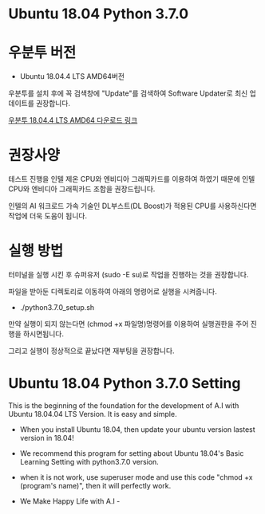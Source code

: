 # Ubuntu 18.04 Python 3.7.0
# 우분투 버전
- Ubuntu 18.04.4 LTS AMD64버전

우분투를 설치 후에 꼭 검색창에 "Update"를 검색하여 Software Updater로 최신 업데이트를 권장합니다.

[우분투 18.04.4 LTS AMD64 다운로드 링크](http://releases.ubuntu.com/18.04.4/?_ga=2.230811615.1549882822.1595100830-783172836.1595100830)

# 권장사양
테스트 진행을 인텔 제온 CPU와 엔비디아 그래픽카드를 이용하여 하였기 때문에 인텔 CPU와 엔비디아 그래픽카드 조합을 권장드립니다.

인텔의 AI 워크로드 가속 기술인 DL부스트(DL Boost)가 적용된 CPU를 사용하신다면 작업에 더욱 도움이 됩니다. 

# 실행 방법
터미널을 실행 시킨 후 슈퍼유저 (sudo -E su)로 작업을 진행하는 것을 권장합니다.

파일을 받아둔 디렉토리로 이동하여 아래의 명령어로 실행을 시켜줍니다.

-  ./python3.7.0_setup.sh 

만약 실행이 되지 않는다면 (chmod +x 파일명)명령어를 이용하여 실행권한을 주어 진행을 하시면됩니다.

그리고 실행이 정상적으로 끝났다면 재부팅을 권장합니다.

# Ubuntu 18.04 Python 3.7.0 Setting
 This is the beginning of the foundation for the development of A.I with Ubuntu 18.04.04 LTS Version.
 It is easy and simple.
 
- When you install Ubuntu 18.04, then update your ubuntu version lastest version in 18.04!
- We recommend this program for setting about Ubuntu 18.04's Basic Learning Setting with python3.7.0 version.
- when it is not work, use superuser mode and use this code "chmod +x (program's name)", then it will perfectly work. 

- We Make Happy Life with A.I -
